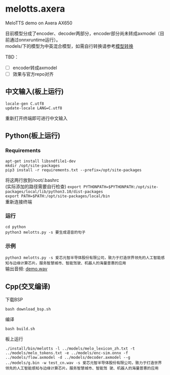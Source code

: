 # melotts.axera
MeloTTS demo on Axera AX650

目前模型分成了encoder、decoder两部分，encoder部分尚未转成axmodel（目前通过onnxruntime运行）。  
models/下的模型为中英混合模型，如需自行转换请参考[模型转换](/model_convert/README.md)

TBD：
- [ ] encoder转成axmodel
- [ ] 效果与官方repo对齐

## 中文输入(板上运行)
```locale-gen C.utf8```  
```update-locale LANG=C.utf8```

重新打开终端即可进行中文输入

## Python(板上运行)
### Requirements
```apt-get install libsndfile1-dev```  
```mkdir /opt/site-packages```  
```pip3 install -r requirements.txt --prefix=/opt/site-packages```  

将这两行放到/root/.bashrc  
(实际添加的路径需要自行检查)
```export PYTHONPATH=$PYTHONPATH:/opt/site-packages/local/lib/python3.10/dist-packages```  
```export PATH=$PATH:/opt/site-packages/local/bin```  
 重新连接终端

### 运行
```cd python```  
```python3 melotts.py -s 要生成语音的句子```  

### 示例
```python3 melotts.py -s 爱芯元智半导体股份有限公司，致力于打造世界领先的人工智能感知与边缘计算芯片。服务智慧城市、智能驾驶、机器人的海量普惠的应用```  
输出音频:
[demo.wav](https://raw.githubusercontent.com/ml-inory/melotts.axera/main/demo.wav)
## Cpp(交叉编译)
下载BSP
```
bash download_bsp.sh
```
编译
```
bash build.sh
```
板上运行
```
./install/bin/melotts -l ../models/melo_lexicon_zh.txt -t ../models/melo_tokens.txt -e ../models/enc-sim.onnx -f ../models/flow.axmodel -d ../models/decoder.axmodel --g ../models/g.bin -w test_cn.wav -s 爱芯元智半导体股份有限公司，致力于打造世界领先的人工智能感知与边缘计算芯片。服务智慧城市、智能驾 驶、机器人的海量普惠的应用
```